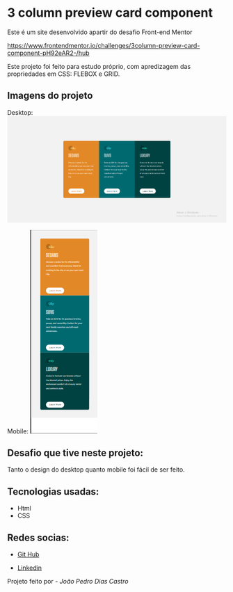 # 3 column preview card component

Este é um site desenvolvido apartir do desafio Front-end Mentor

<a href="https://www.frontendmentor.io/challenges/3column-preview-card-component-pH92eAR2-/hub" target="_blank"> https://www.frontendmentor.io/challenges/3column-preview-card-component-pH92eAR2-/hub</a>

Este projeto foi feito para estudo próprio, com apredizagem das propriedades em CSS: FLEBOX e GRID.

## Imagens do projeto
Desktop: 
<img src="./src/design/Design-desktop.png">

Mobile:
<img src="./src/design/Design-mobile.png">

## Desafio que tive neste projeto:

Tanto o design do desktop quanto mobile foi fácil de ser feito.
## Tecnologias usadas:
- Html
- CSS

## Redes socias:
- <a href="https://github.com/JhonpsDias" target="_blank">Git Hub</a>

- <a href="https://www.linkedin.com/in/jo%C3%A3o-pedro-dias-castro-a795a0295/">Linkedin</a>

Projeto feito por - <i>João Pedro Dias Castro</i>